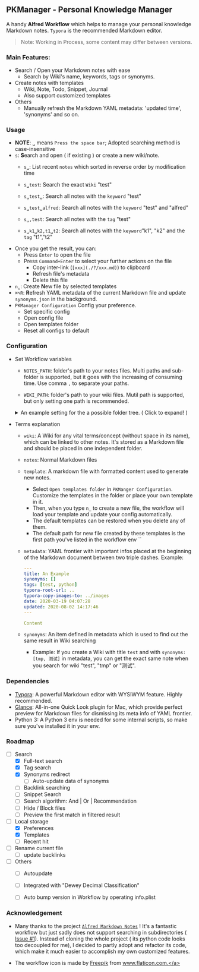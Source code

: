 ## PKManager - Personal Knowledge Manager

A handy **Alfred Workflow** which helps to manage your personal knowledge Markdown notes. `Typora` is the recommended Markdown editor.

> Note: Working in Process, some content may differ between versions.

### Main Features:

- Search / Open your Markdown notes with ease
    - Search by Wiki's name, keywords, tags or synonyms.
- Create notes with templates
  - Wiki, Note, Todo, Snippet, Journal
  - Also support customized templates
- Others
    - Manually refresh the Markdown YAML metadata: 'updated time', 'synonyms' and so on.



### Usage
- **NOTE**: `␣` means `Press the space bar`; Adopted searching method is case-insensitive
- `s`: **S**earch and open ( if existing ) or create a new wiki/note.
    - `s␣`: List recent `notes` which sorted in reverse order by modification time

    - `s␣test`: Search the exact `Wiki` "test"
    - `s␣test␣`: Search all notes with the `keyword` "test"
    - `s␣test␣alfred`: Search all notes with the `keyword` "test" and "alfred"
    - `s␣,test`: Search all notes with the `tag` "test"
    - `s␣k1␣k2,t1␣t2`: Search all notes with the `keyword`"k1", "k2" and the `tag` "t1","t2"
- Once you get the result, you can:
  - Press `Enter` to open the file
  - Press `Command+Enter` to select your further actions on the file
    - Copy inter-link (`[xxx](./?/xxx.md)`) to clipboard
    - Refresh file's metadata
    - Delete this file
- `n␣`: Create **N**ew file by selected templates
- `⌘⌥R`: **R**efresh YAML metadata of the current Markdown file and update `synonyms.json` in the background.
- `PKManager Configuration` Config your preference.
  - Set specific config
  - Open config file
  - Open templates folder
  - Reset all configs to default


### Configuration

- Set Workflow variables

    - `NOTES_PATH`: folder's path to your notes files. Multi paths and sub-folder is supported, but it goes with the increasing of consuming time. Use comma `,` to separate your paths.

    - `WIKI_PATH`: folder's path to your wiki files. Mutil path is supported, but only setting one path is recommended.

    <details>
    <summary>An example setting for the a possible folder tree. ( Click to expand! )</summary>

    ```
    ~
    └── Documents/
        └── My_Notes/
            ├── Wiki/
            │   ├── foo.py
            │   └── foo2.py
            ├── Develop/
            │   ├── Programming/
            │   └── Ideas/
            └── Others/
    ```

    ```
    WIKI_PATH: ~/Documents/My_Notes/Wiki/
    NOTES_PATH: [~/Documents/My_Notes/Develop/, ~/Documents/My_Notes/Others/, ~/Documents/My_Notes/Wiki/]
    ```
    </details>


- Terms explanation

    - `wiki`: A Wiki for any vital terms/concept (without space in its name), which can be linked to other notes. It's stored as a Markdown file and should be placed in one independent folder.

    - `notes`: Normal Markdown files

    - `template`: A markdown file with formatted content used to generate new notes.

        - Select `Open templates folder` in `PKManger Configuration`. Customize the templates in the folder or place your own template in it.
        - Then, when you type `n_` to create a new file, the workflow will load your template and update your config automatically.
        - The default templates can be restored when you delete any of them.
        - The default path for new file created by these templates is the first path you've listed in the workflow env ``

    - `metadata`: YAML frontier with important infos placed at the beginning of the Markdown document between two triple dashes. Example:

        ```yaml
        ---
        title: An Example
        synonyms: []
        tags: [test, python]
        typora-root-url: ..
        typora-copy-images-to: ../images
        date: 2020-03-19 04:07:28
        updated: 2020-08-02 14:17:46
        ---

        Content
        ```

    - `synonyms`: An item defined in metadata which is used to find out the same result in Wiki searching
      - Example: If you create a Wiki with title `test` and with `synonyms: [tmp, 测试]` in metadata, you can get the exact same note when you search for wiki "test", "tmp" or "测试".



### Dependencies

- [Typora](https://typora.io/): A powerful Markdown editor with WYSIWYM feature. Highly recommended.
- [Glance](https://github.com/samuelmeuli/glance): All-in-one Quick Look plugin for Mac, which provide perfect preview for Markdown files for dismissing its meta info of YAML frontier.
- Python 3: A Python 3 env is needed for some internal scripts, so make sure you've installed it in your env.





### Roadmap

- [ ] Search
    - [x] Full-text search
    - [x] Tag search
    - [x] Synonyms redirect
      - [ ] Auto-update data of synonyms
    - [ ] Backlink searching
    - [ ] Snippet Search
    - [ ] Search algorithm: And | Or | Recommendation
    - [ ] Hide / Block files
    - [ ] Preview the first match in filtered result
- [ ] Local storage
    - [x] Preferences
    - [x] Templates
    - [ ] Recent hit
- [ ] Rename current file
  - [ ] update backlinks
- [ ] Others
    - [ ] Autoupdate
    - [ ] Integrated with "Dewey Decimal Classification"
    - [ ] Auto bump version in Workflow by operating info.plist







### Acknowledgement

- Many thanks to the project [`Alfred Markdown Notes`](https://github.com/Acidham/alfred-markdown-notes) ! It's a fantastic workflow but just sadly does not support searching in subdirectories ([ Issue #1](https://github.com/Acidham/alfred-markdown-notes/issues/1#issuecomment-489371014)). Instead of cloning the whole project ( its python code looks too decoupled for me), I decided to partly adopt and refactor its code, which make it much easier to accomplish my own customized features.

- The workflow icon is made by <a href="https://www.flaticon.com/authors/freepik" title="Freepik">Freepik</a> from <a href="https://www.flaticon.com/" title="Flaticon"> www.flaticon.com.</a>
